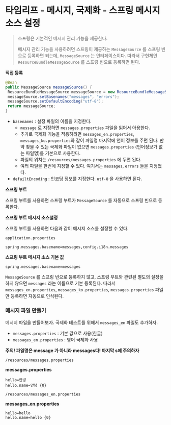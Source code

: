 # 타임리프 - 메시지, 국제화 - 스프링 메시지 소스 설정

> 스프링은 기본적인 메시지 관리 기능을 제공한다.
>
> 메시지 관리 기능을 사용하려면 스프링이 제공하는 `MessageSource` 를 스프링 빈으로 등록하면 되는데, `MessageSource` 는 인터페이스이다. 따라서 구현체인 `ResourceBundleMessageSource` 를 스프링 빈으로 등록하면 된다.



**직접 등록**

```java
@Bean
public MessageSource messageSource() {
 ResourceBundleMessageSource messageSource = new ResourceBundleMessageSource();
 messageSource.setBasenames("messages", "errors");
 messageSource.setDefaultEncoding("utf-8");
 return messageSource;
}
```

* `basenames` : 설정 파일의 이름을 지정한다.
  * `message` 로 지정하면 `messages.properties` 파일을 읽어서 아용한다.
  * 추가로 국제화 기능을 적용하려면 `messages_en.properties`, `messages_ko.properties`와 같이 파일명 마지막에 언어 정보를 주면 된다. 만약 찾을 수 있는 국제화 파일이 없으면 `messages.properties` (언어정보가 없는 파일명)를 기본으로 사용한다.
  * 파일의 위치는 `/resources/messages.properties` 에 두면 된다.
  * 여러 파일을 한번에 지정할 수 있다. 여기서는 `messages`, `errors` 둘을 지정했다.
* `defailtEncoding` : 인코딩 정보를 지정한다. `utf-8` 을 사용하면 된다.



**스프링 부트**

스프링 부트를 사용하면 스프링 부트가 `MessageSource` 를 자동으로 스프링 빈으로 등록한다.



**스프링 부트 메시지 소스설정**

스프링 부트를 사용하면 다음과 같이 메시지 소스를 설정할 수 있다.

`application.properties`

```
spring.messages.basename=messages,config.i18n.messages
```



**스프링 부트 메시지 소스 기본 값**

`spring.messages.basename=messages`

`MessageSource` 를 스프링 빈으로 등록하지 않고, 스프링 부트와 관련된 별도의 설정을 하지 않으면 `messages` 라는 이름으로 기본 등록된다. 따라서 `messages_en.properties`, `messages_ko.properties`, `messages.properties` 파일만 등록하면 자동으로 인식된다.



### 메시지 파일 만들기

메시지 파일을 만들어보자. 국제화 테스트를 위해서 `messages_en` 파일도 추가하자.



* `messages.properties` : 기본 값으로 사용(한글)
* `messages_en.properties` : 영어 국제화 사용



**주의! 파일명은 message 가 아니라 messages다! 마지막 s에 주의하자**

`/resources/messages.properties`

**messages.properties**

```
hello=안녕
hello.name=안녕 {0}
```



`/resources/messages_en.properties`

**messages_en.properties**

```
hello=hello
hello.name=hello {0}
```

